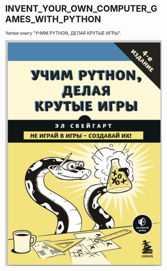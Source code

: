 # INVENT_YOUR_OWN_COMPUTER_GAMES_WITH_PYTHON
Читаю книгу "УЧИМ PYTHON, ДЕЛАЯ КРУТЫЕ ИГРЫ".


![alt text](https://github.com/adm-academic/INVENT_YOUR_OWN_COMPUTER_GAMES_WITH_PYTHON/blob/main/screenshot.png?raw=true)
